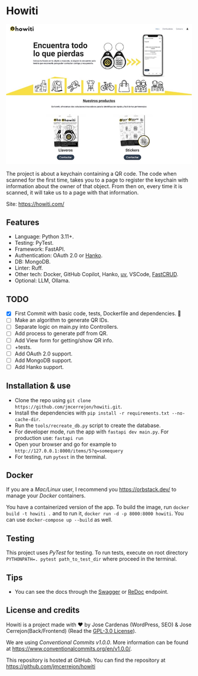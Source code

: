 # Howiti

<p align="center">
  <img src="screenshots/howiti_website.jpg" alt="Howiti website">
</p>

The project is about a keychain containing a QR code. The code when scanned for the first time, takes you to a page to register the keychain with information about the owner of that object. From then on, every time it is scanned, it will take us to a page with that information.

Site: https://howiti.com/

## Features

-   Language: Python 3.11+.
-   Testing: PyTest.
-   Framework: FastAPI.
-   Authentication: OAuth 2.0 or [Hanko](https://github.com/teamhanko/hanko).
-   DB: MongoDB.
-   Linter: Ruff.
-   Other tech: Docker, GitHub Copilot, Hanko, [uv](https://astral.sh/blog/uv), VSCode, [FastCRUD](https://medium.com/@igorbenav/prototyping-fastapi-faster-with-fastcrud-5676a0499e97).
-   Optional: LLM, Ollama.

## TODO

-   [x] First Commit with basic code, tests, Dockerfile and dependencies. 🚀
-   [ ] Make an algorithm to generate QR IDs.
-   [ ] Separate logic on main.py into Controllers.
-   [ ] Add process to generate pdf from QR.
-   [ ] Add View form for getting/show QR info.
-   [ ] +tests.
-   [ ] Add OAuth 2.0 support.
-   [ ] Add MongoDB support.
-   [ ] Add Hanko support.

## Installation & use

-   Clone the repo using `git clone https://github.com/jmcerrejon/howiti.git`.
-   Install the dependencies with `pip install -r requirements.txt --no-cache-dir`.
-   Run the `tools/recreate_db.py` script to create the database.
-   For developer mode, run the app with `fastapi dev main.py`. For production use: `fastapi run`
-   Open your browser and go for example to `http://127.0.0.1:8000/items/5?q=somequery`
-   For testing, run `pytest` in the terminal.

## Docker

If you are a _Mac/Linux_ user, I recommend you https://orbstack.dev/ to manage your _Docker_ containers.

You have a containerized version of the app. To build the image, run `docker build -t howiti .` and to run it, `docker run -d -p 8000:8000 howiti`. You can use `docker-compose up --build` as well.

## Testing

This project uses _PyTest_ for testing. To run tests, execute on root directory `PYTHONPATH=. pytest path_to_test_dir` where proceed in the terminal.

## Tips

-   You can see the docs through the [Swagger](http://127.0.0.1:8000/docs) or [ReDoc](http://127.0.0.1:8000/redoc) endpoint.

## License and credits

Howiti is a project made with ♥ by Jose Cardenas (WordPress, SEO) & Jose Cerrejon(Back/Frontend) (Read the [GPL-3.0 License](LICENSE)).

We are using _Conventional Commits v1.0.0_. More information can be found at https://www.conventionalcommits.org/en/v1.0.0/.

This repository is hosted at _GitHub_. You can find the repository at https://github.com/jmcerrejon/howiti
